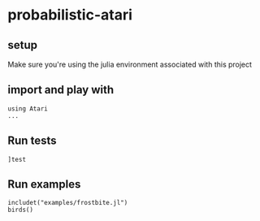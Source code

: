 # probabilistic-atari

## setup
Make sure you're using the julia environment associated with this project

## import and play with
```
using Atari
...
```

## Run tests
```
]test
```

## Run examples
```
includet("examples/frostbite.jl")
birds()
```